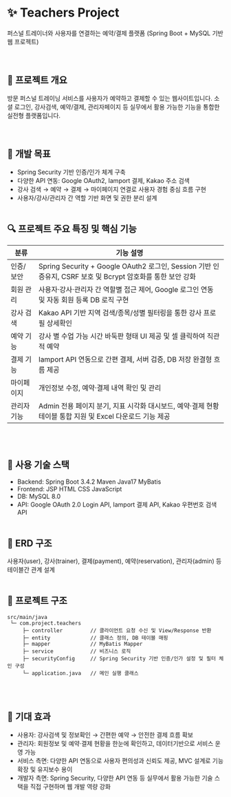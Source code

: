 

# ✨ Teachers Project  
퍼스널 트레이너와 사용자를 연결하는 예약/결제 플랫폼 
(Spring Boot + MySQL 기반 웹 프로젝트)  
<br><br>

## 📌 프로젝트 개요  
방문 퍼스널 트레이닝 서비스를 사용자가 예약하고 결제할 수 있는 웹사이트입니다. 소셜 로그인, 강사검색, 예약/결제, 관리자페이지 등 실무에서 활용 가능한 기능을 통합한 실전형 플랫폼입니다.   
<br><br>

## 🎯 개발 목표
- Spring Security 기반 인증/인가 체계 구축
- 다양한 API 연동: Google OAuth2, Iamport 결제, Kakao 주소 검색
- 강사 검색 → 예약 → 결제 → 마이페이지 연결로 사용자 경험 중심 흐름 구현
- 사용자/강사/관리자 간 역할 기반 화면 및 권한 분리 설계
<br><br>

## 🔍 프로젝트 주요 특징 및 핵심 기능  
| 분류        | 기능 설명                                                                                |
| --------- | ------------------------------------------------------------------------------------ |
| 인증/보안  | Spring Security + Google OAuth2 로그인, Session 기반 인증유지, CSRF 보호 및 Bcrypt 암호화를 통한 보안 강화 |
| 회원 관리 | 사용자·강사·관리자 간 역할별 접근 제어, Google 로그인 연동 및 자동 회원 등록 DB 로직 구현                            |
| 강사 검색  | Kakao API 기반 지역 검색/종목/성별 필터링을 통한 강사 프로필 상세확인                                         |
| 예약 기능  | 강사 별 수업 가능 시간 바둑판 형태 UI 제공 및 셀 클릭하여 직관적 예약                                           |
| 결제 기능  | Iamport API 연동으로 간편 결제, 서버 검증, DB 저장 완결형 흐름 제공                                       |
| 마이페이지  | 개인정보 수정, 예약·결제 내역 확인 및 관리                                                            |
| 관리자 기능 | Admin 전용 페이지 분기, 지표 시각화 대시보드, 예약·결제 현황 테이블 통합 지원 및 Excel 다운로드 기능 제공                  |
<br><br>

## 💼 사용 기술 스택
- Backend: Spring Boot 3.4.2  Maven  Java17  MyBatis
- Frontend: JSP  HTML  CSS  JavaScript
- DB: MySQL 8.0
- API: Google OAuth 2.0 Login API, Iamport 결제 API, Kakao 우편번호 검색 API
<br><br>

## 📆 ERD 구조  

   사용자(user), 강사(trainer), 결제(payment), 예약(reservation), 관리자(admin) 등 테이블간 관계 설계
<br><br>

## 🧱 프로젝트 구조  
```
src/main/java
 └─ com.project.teachers
     ├─ controller         // 클라이언트 요청 수신 및 View/Response 반환
     ├─ entity             // 클래스 정의, DB 테이블 매핑
     ├─ mapper             // MyBatis Mapper
     ├─ service            // 비즈니스 로직
     ├─ securityConfig     // Spring Security 기반 인증/인가 설정 및 필터 체인 구성
     └─ application.java   // 메인 실행 클래스
```
<br><br>

## 🙌 기대 효과
-	사용자: 강사검색 및 정보확인 → 간편한 예약 → 안전한 결제 흐름 확보
-	관리자: 회원정보 및 예약·결제 현황을 한눈에 확인하고, 데이터기반으로 서비스 운영 가능
-	서비스 측면: 다양한 API 연동으로 사용자 편의성과 신뢰도 제공, MVC 설계로 기능 확장 및 유지보수 용이
-	개발자 측면: Spring Security, 다양한 API 연동 등 실무에서 활용 가능한 기술 스택을 직접 구현하며 웹 개발 역량 강화
<br><br>
